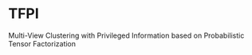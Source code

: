 # TFPI
Multi-View Clustering with Privileged Information based on Probabilistic Tensor Factorization
